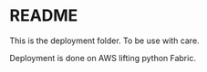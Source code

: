 # README #

This is the deployment folder.
To be use with care.

Deployment is done on AWS lifting python Fabric.



